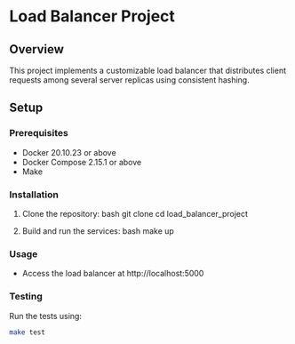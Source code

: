 # Load Balancer Project

## Overview
This project implements a customizable load balancer that distributes client requests among several server replicas using consistent hashing.

## Setup

### Prerequisites
- Docker 20.10.23 or above
- Docker Compose 2.15.1 or above
- Make

### Installation
1. Clone the repository:
    bash
    git clone <repo-url>
    cd load_balancer_project
    

2. Build and run the services:
    bash
    make up
    

### Usage
- Access the load balancer at http://localhost:5000

### Testing
Run the tests using:
```bash
make test